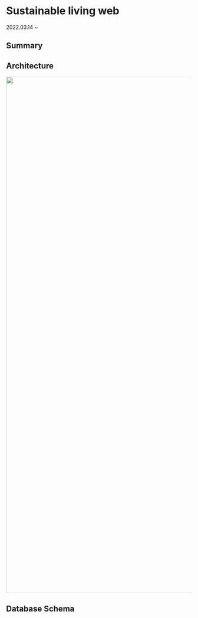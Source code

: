 Sustainable living web
======================
2022.03.14 ~ 
## Summary

## Architecture
<img width="1401" src="https://user-images.githubusercontent.com/75665160/158564982-da85409c-a553-49aa-bcec-7beea10672aa.png">

## Database Schema
